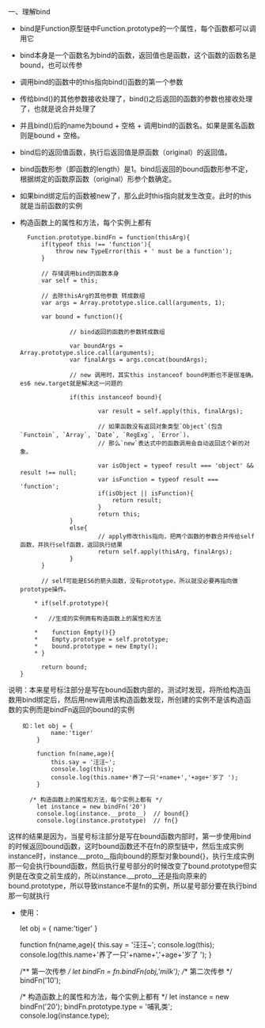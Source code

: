 一、理解bind

* bind是Function原型链中Function.prototype的一个属性，每个函数都可以调用它
* bind本身是一个函数名为bind的函数，返回值也是函数，这个函数的函数名是bound，也可以传参
* 调用bind的函数中的this指向bind()函数的第一个参数
* 传给bind()的其他参数接收处理了，bind()之后返回的函数的参数也接收处理了，也就是说合并处理了
* 并且bind()后的name为bound + 空格 + 调用bind的函数名。如果是匿名函数则是bound + 空格。
* bind后的返回值函数，执行后返回值是原函数（original）的返回值。
* bind函数形参（即函数的length）是1。bind后返回的bound函数形参不定，根据绑定的函数原函数（original）形参个数确定。
* 如果bind绑定后的函数被new了，那么此时this指向就发生改变。此时的this就是当前函数的实例
* 构造函数上的属性和方法，每个实例上都有

		Function.prototype.bindFn = function(thisArg){
		    if(typeof this !== 'function'){
		        throw new TypeError(this + ' must be a function');
		    }
		
		    // 存储调用bind的函数本身
		    var self = this;
		
		    // 去除thisArg的其他参数 转成数组
		    var args = Array.prototype.slice.call(arguments, 1);
		
		    var bound = function(){
	
			        // bind返回的函数的参数转成数组
			
			        var boundArgs = Array.prototype.slice.call(arguments);
			        var finalArgs = args.concat(boundArgs);
			
			        // new 调用时，其实this instanceof bound判断也不是很准确。es6 new.target就是解决这一问题的
			
			        if(this instanceof bound){
			
				            var result = self.apply(this, finalArgs);
				
				            // 如果函数没有返回对象类型`Object`(包含`Functoin`, `Array`, `Date`, `RegExg`, `Error`)，
				            // 那么`new`表达式中的函数调用会自动返回这个新的对象。
				
				            var isObject = typeof result === 'object' && result !== null;
				            var isFunction = typeof result === 'function';
				            if(isObject || isFunction){
				                return result;
				            }
				            return this;
			        }
			        else{
				            // apply修改this指向，把两个函数的参数合并传给self函数，并执行self函数，返回执行结果
				            return self.apply(thisArg, finalArgs);
			        }
		    }
	
	        // self可能是ES6的箭头函数，没有prototype，所以就没必要再指向做prototype操作。
		 
		  * if(self.prototype){
	         
	      *   //生成的实例拥有构造函数上的属性和方法        
	
		  *    function Empty(){}
		  *    Empty.prototype = self.prototype;
		  *    bound.prototype = new Empty();
		  * }
		
		    return bound;
	  }

说明：本来星号标注部分是写在bound函数内部的，测试时发现，将所给构造函数用bind绑定后，然后用new调用该构造函数发现，所创建的实例不是该构造函数的实例而是bindFn返回的bound的实例

		如：let obj = {
			    name:'tiger'
			}
			
			function fn(name,age){
			    this.say = '汪汪~';
			    console.log(this);
			    console.log(this.name+'养了一只'+name+','+age+'岁了 ');
			}
		
		  /* 构造函数上的属性和方法，每个实例上都有 */
			let instance = new bindFn('20')
			console.log(instance.__proto__)  // bound{}
            console.log(instance.prototype)  // fn{}

这样的结果是因为，当星号标注部分是写在bound函数内部时，第一步使用bind的时候返回bound函数，这时bound函数还不在fn的原型链中，然后生成实例instance时，instance.__proto__指向bound的原型对象bound{}，执行生成实例那一句会执行bound函数，然后执行星号部分的时候改变了bound.prototype但实例是在改变之前生成的，所以instance.__proto__还是指向原来的bound.prototype，所以导致instance不是fn的实例，所以星号部分要在执行bind那一句就执行

* 使用：

	let obj = {
	    name:'tiger'
	}
	
	function fn(name,age){
	    this.say = '汪汪~';
	    console.log(this);
	    console.log(this.name+'养了一只'+name+','+age+'岁了 ');
	}
	
	/** 第一次传参 */
	let bindFn = fn.bindFn(obj,'milk');
	/** 第二次传参 */
	bindFn('10');
	
	/* 构造函数上的属性和方法，每个实例上都有 */
	let instance = new bindFn('20');
	bindFn.prototype.type = '哺乳类';
	console.log(instance.type);